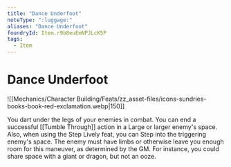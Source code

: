 ```yaml
---
title: "Dance Underfoot"
noteType: ":luggage:"
aliases: "Dance Underfoot"
foundryId: Item.r9b8euEmNPJLcK5P
tags:
  - Item
---
```


# Dance Underfoot
![[Mechanics/Character Building/Feats/zz_asset-files/icons-sundries-books-book-red-exclamation.webp|150]]

You dart under the legs of your enemies in combat. You can end a successful [[Tumble Through]] action in a Large or larger enemy's space. Also, when using the Step Lively feat, you can Step into the triggering enemy's space. The enemy must have limbs or otherwise leave you enough room for this maneuver, as determined by the GM. For instance, you could share space with a giant or dragon, but not an ooze.
